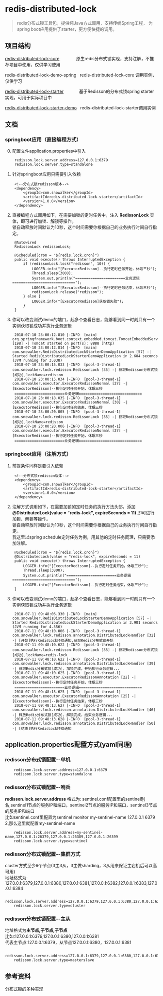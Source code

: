 # redis-distributed-lock
> redis分布式锁工具包，提供纯Java方式调用，支持传统Spring工程，
> 为spring boot应用提供了starter，更方便快捷的调用。
## 项目结构
        
[redis-distributed-lock-core](http://wuwenliang.net/2018/07/08/%E5%88%86%E5%B8%83%E5%BC%8F%E9%94%81%E7%9A%84%E5%A4%9A%E7%A7%8D%E5%AE%9E%E7%8E%B0/) &nbsp;&nbsp;&nbsp;&nbsp;&nbsp;&nbsp;&nbsp;&nbsp;&nbsp;&nbsp;&nbsp;&nbsp;             原生redis分布式锁实现，支持注解，不推荐项目中使用，仅供学习使用

redis-distributed-lock-demo-spring &nbsp;      redis-distributed-lock-core 调用实例，仅供学习

[redis-distributed-lock-starter](./redis-distributed-lock-starter/readme.md) &nbsp;&nbsp;&nbsp;&nbsp;&nbsp;&nbsp;&nbsp;&nbsp;&nbsp;&nbsp;&nbsp;          基于Redisson的分布式锁spring starter实现，可用于实际项目中

[redis-distributed-lock-starter-demo](./redis-distributed-lock-starter-demo/readme.md) &nbsp;     redis-distributed-lock-starter调用实例
 
## 文档
### springboot应用（直接编程方式）
0. 配置文件application.properties中引入

        redisson.lock.server.address=127.0.0.1:6379
        redisson.lock.server.type=standalone

1. 针对springboot应用只需要引入依赖

        <!--分布式锁redisson版本-->
        <dependency>
        	<groupId>com.snowalker</groupId>
        	<artifactId>redis-distributed-lock-starter</artifactId>
        	<version>1.0.0</version>
        </dependency>
2. 直接编程方式调用如下，在需要加锁的定时任务中，注入 **RedissonLock** 实体，即可进行加锁、解锁等操作。
<br/>锁自动释放时间默认为10秒，这个时间需要你根据自己的业务执行时间自行指定。

        @Autowired
        RedissonLock redissonLock;
        
        @Scheduled(cron = "${redis.lock.cron}")
        public void execute() throws InterruptedException {
            if (redissonLock.lock("redisson", 10)) {
                LOGGER.info("[ExecutorRedisson]--执行定时任务开始，休眠三秒");
                Thread.sleep(3000);
                System.out.println("=======================业务逻辑=============================");
                LOGGER.info("[ExecutorRedisson]--执行定时任务结束，休眠三秒");
                redissonLock.release("redisson");
            } else {
                LOGGER.info("[ExecutorRedisson]获取锁失败");
            }
        }
       
3. 你可以改变测试demo的端口，起多个查看日志，能够看到同一时刻只有一个实例获取锁成功并执行业务逻辑

        2018-07-10 23:00:12.810 |-INFO  [main] org.springframework.boot.context.embedded.tomcat.TomcatEmbeddedServletContainer [198] -| Tomcat started on port(s): 8888 (http)
        2018-07-10 23:00:12.814 |-INFO  [main] com.snowalker.RedisDistributedLockStarterDemoApplication [57] -| Started RedisDistributedLockStarterDemoApplication in 2.684 seconds (JVM running for 3.038)
        2018-07-10 23:00:15.033 |-INFO  [pool-3-thread-1] com.snowalker.lock.redisson.RedissonLock [35] -| 获取Redisson分布式锁[成功],lockName=redisson
        2018-07-10 23:00:15.034 |-INFO  [pool-3-thread-1] com.snowalker.executor.ExecutorRedissonNormal [27] -| [ExecutorRedisson]--执行定时任务开始，休眠三秒
        =======================业务逻辑=============================
        2018-07-10 23:00:18.035 |-INFO  [pool-3-thread-1] com.snowalker.executor.ExecutorRedissonNormal [30] -| [ExecutorRedisson]--执行定时任务结束，休眠三秒
        2018-07-10 23:00:20.005 |-INFO  [pool-3-thread-1] com.snowalker.lock.redisson.RedissonLock [35] -| 获取Redisson分布式锁[成功],lockName=redisson
        2018-07-10 23:00:20.006 |-INFO  [pool-3-thread-1] com.snowalker.executor.ExecutorRedissonNormal [27] -| [ExecutorRedisson]--执行定时任务开始，休眠三秒
        =======================业务逻辑============================= 
### springboot应用（注解方式）
1. 前提条件同样是要引入依赖

        <!--分布式锁redisson版本-->
        <dependency>
        	<groupId>com.snowalker</groupId>
        	<artifactId>redis-distributed-lock-starter</artifactId>
        	<version>1.0.0</version>
        </dependency>
2. 注解方式调用如下，在需要加锁的定时任务的执行方法头部，添加 **@DistributedLock(value = "redis-lock", expireSeconds = 11)**
即可进行加锁、解锁等操作。<br/>锁自动释放时间默认为10秒，这个时间需要你根据自己的业务执行时间自行指定。
<br/>我这里以spring schedule定时任务为例，用其他的定时任务同理，只需要添加注解。

        @Scheduled(cron = "${redis.lock.cron}")
        @DistributedLock(value = "redis-lock", expireSeconds = 11)
        public void execute() throws InterruptedException {
            LOGGER.info("[ExecutorRedisson]--执行定时任务开始，休眠三秒");
            Thread.sleep(3000);
            System.out.println("=======================业务逻辑=============================");
            LOGGER.info("[ExecutorRedisson]--执行定时任务结束，休眠三秒");
        }
       
3. 你可以改变测试demo的端口，起多个查看日志，能够看到同一时刻只有一个实例获取锁成功并执行业务逻辑

        2018-07-11 09:48:06.330 |-INFO  [main] com.snowalker.RedisDistributedLockStarterDemoApplication [57] -| Started RedisDistributedLockStarterDemoApplication in 3.901 seconds (JVM running for 4.356)
        2018-07-11 09:48:10.006 |-INFO  [pool-3-thread-1] com.snowalker.lock.redisson.annotation.DistributedLockHandler [32] -| [开始]执行RedisLock环绕通知,获取Redis分布式锁开始
        2018-07-11 09:48:10.622 |-INFO  [pool-3-thread-1] com.snowalker.lock.redisson.RedissonLock [35] -| 获取Redisson分布式锁[成功],lockName=redis-lock
        2018-07-11 09:48:10.622 |-INFO  [pool-3-thread-1] com.snowalker.lock.redisson.annotation.DistributedLockHandler [39] -| 获取Redis分布式锁[成功]，加锁完成，开始执行业务逻辑...
        2018-07-11 09:48:10.625 |-INFO  [pool-3-thread-1] com.snowalker.executor.ExecutorRedissonAnnotation [22] -| [ExecutorRedisson]--执行定时任务开始，休眠三秒
        =======================业务逻辑=============================
        2018-07-11 09:48:13.625 |-INFO  [pool-3-thread-1] com.snowalker.executor.ExecutorRedissonAnnotation [25] -| [ExecutorRedisson]--执行定时任务结束，休眠三秒
        2018-07-11 09:48:13.627 |-INFO  [pool-3-thread-1] com.snowalker.lock.redisson.annotation.DistributedLockHandler [46] -| 释放Redis分布式锁[成功]，解锁完成，结束业务逻辑...
        2018-07-11 09:48:13.628 |-INFO  [pool-3-thread-1] com.snowalker.lock.redisson.annotation.DistributedLockHandler [50] -| [结束]执行RedisLock环绕通知

## application.properties配置方式(yaml同理)
### redisson分布式锁配置--单机

        redisson.lock.server.address=127.0.0.1:6379
        redisson.lock.server.type=standalone

### redisson分布式锁配置--哨兵
**redisson.lock.server.address** 格式为: sentinel.conf配置里的sentinel别名,sentinel1节点的服务IP和端口，sentinel2节点的服务IP和端口，sentinel3节点的服务IP和端口
<br/>比如sentinel.conf里配置为sentinel monitor my-sentinel-name 127.0.0.1 6379 2,那么这里就配置my-sentinel-name

        redisson.lock.server.address=my-sentinel-name,127.0.0.1:26379,127.0.0.1:26389,127.0.0.1:26399
        redisson.lock.server.type=sentinel

### redisson分布式锁配置--集群方式
cluster方式至少6个节点(3主3从，3主做sharding，3从用来保证主宕机后可以高可用)
<br/>地址格式为: 127.0.0.1:6379,127.0.0.1:6380,127.0.0.1:6381,127.0.0.1:6382,127.0.0.1:6383,127.0.0.1:6384

        redisson.lock.server.address=127.0.0.1:6379,127.0.0.1:6380,127.0.0.1:6381,127.0.0.1:6382,127.0.0.1:6383,127.0.0.1:6384
        redisson.lock.server.type=cluster

### redisson分布式锁配置--主从
地址格式为**主节点,子节点,子节点**
<br/>比如:127.0.0.1:6379,127.0.0.1:6380,127.0.0.1:6381
<br/>代表主节点:127.0.0.1:6379，从节点127.0.0.1:6380，127.0.0.1:6381

        redisson.lock.server.address=127.0.0.1:6379,127.0.0.1:6380,127.0.0.1:6381
        redisson.lock.server.type=masterslave

## 参考资料

[分布式锁的多种实现](http://wuwenliang.net/2018/07/08/%E5%88%86%E5%B8%83%E5%BC%8F%E9%94%81%E7%9A%84%E5%A4%9A%E7%A7%8D%E5%AE%9E%E7%8E%B0/)